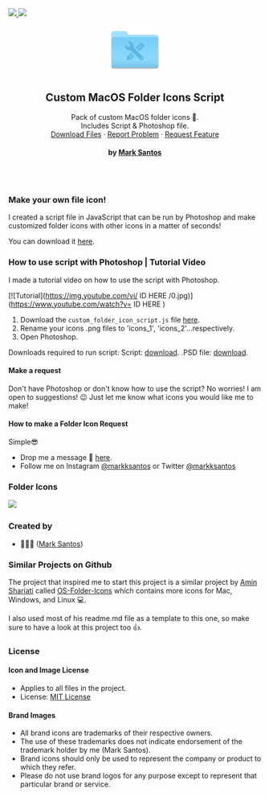 
<!--  Hey, I'm Mark! 
     
     Welcome to the README.md raw file. 🤪
     Feel free to use this as a template for
     your projects! 
     
     -->
  <a href="https://opensource.org/licenses/MIT">
    <img src="https://img.shields.io/github/license/mashape/apistatus.svg">
  </a>
  <a href="https://twitter.com/intent/tweet? text=Get%20a%20free%20pack%20of%20custom%20folder%20icons&url=https://github.com/markksantos/Custom-MacOS-Folders&via=markksantos&hashtags=icons,folders,mac,windows,linux,markksantos">
   <img src="https://img.shields.io/twitter/url/http/shields.io.svg?style=social">
  </a>
<p align="center">
  <a href="https://github.com/markksantos/Custom-MacOS-Folders">
    <img src="icon.png" alt="Logo" width="100" height="100">
  </a>
  <h2 align="center">Custom MacOS Folder Icons Script</h3>
  <p align="center">
    Pack of custom MacOS folder icons 📂. 
  <br /> 
  Includes Script & Photoshop file.
    <br />
    <a href="https://github.com/markksantos/Custom-MacOS-Folders">Download Files</a>
    ·
    <a href="https://github.com/markksantos/Custom-MacOS-Folders/issues">Report Problem</a>
    ·
    <a href="https://github.com/othneildrew/Custom-MacOS-Folders/issues">Request Feature</a>
  <h4 align="center">by <a href="https://www.markksantos.com">Mark Santos</a></h4>
    <br /> 
      <br /> 
  </p>
</p>


### Make your own file icon!

I created a script file in JavaScript that can be run by Photoshop and make customized folder icons with other icons in a matter of seconds!

You can download it [here](https://github.com/markksantos/Custom-MacOS-Folders/issues).

### How to use script with Photoshop | Tutorial Video

I made a tutorial video on how to use the script with Photoshop.

[![Tutorial](https://img.youtube.com/vi/   ID HERE    /0.jpg)](https://www.youtube.com/watch?v=   ID HERE      )

1. Download the `custom_folder_icon_script.js` file [here](https://github.com/markksantos/Custom-MacOS-Folders/issues).
2. Rename your icons .png files to 'icons_1', 'icons_2'...respectively. 
3. Open Photoshop.


Downloads required to run script:
Script: [download](https://github.com/markksantos/Custom-MacOS-Folders/issues).
.PSD file: [download](https://github.com/markksantos/Custom-MacOS-Folders/issues).

#### Make a request
Don't have Photoshop or don't know how to use the script? No worries!
I am open to suggestions! 😉 
Just let me know what icons you would like me to make!


#### How to make a Folder Icon Request
Simple😎

- Drop me a message 💬 [here](https://markksantos.com/contact).
- Follow me on Instagram [@markksantos](https://www.instagram.com/markksantos/) or Twitter [@markksantos](https://twitter.com/markksantos)


### Folder Icons

![](./icons/icons_128px_.png)


### Created by

- 👨🏼‍💻 ([Mark Santos](https://markksantos.com))



### Similar Projects on Github

The project that inspired me to start this project is a similar project by [Amin Shariati](https://github.com/shariati) called [OS-Folder-Icons](https://github.com/shariati/OS-Folder-Icons) which contains more icons for Mac, Windows, and Linux 💻.

I also used most of his readme.md file as a template to this one, so make sure to have a look at this project too 👍.


### License

#### Icon and Image License

- Applies to all files in the project.
- License: [MIT License](./LICENSE)

#### Brand Images

- All brand icons are trademarks of their respective owners.
- The use of these trademarks does not indicate endorsement of the trademark holder by me (Mark Santos).
- Brand icons should only be used to represent the company or product to which they refer.
- Please do not use brand logos for any purpose except to represent that particular brand or service.

